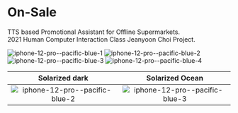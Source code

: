 # On-Sale
TTS based Promotional Assistant for Offline Supermarkets.<br />
2021 Human Computer Interaction Class Jeanyoon Choi Project.

![iphone-12-pro--pacific-blue-1](https://user-images.githubusercontent.com/57379903/121844027-41b49a00-cd1e-11eb-8679-538654e15d4c.png)
![iphone-12-pro--pacific-blue-2](https://user-images.githubusercontent.com/57379903/121844015-3fead680-cd1e-11eb-94e1-5b82bc564256.png)
![iphone-12-pro--pacific-blue-3](https://user-images.githubusercontent.com/57379903/121844020-411c0380-cd1e-11eb-9473-f172fe63ba69.png)
![iphone-12-pro--pacific-blue-4](https://user-images.githubusercontent.com/57379903/121844023-411c0380-cd1e-11eb-8796-a6a4bdf335c4.png)

Solarized dark             |  Solarized Ocean
:-------------------------:|:-------------------------:
![iphone-12-pro--pacific-blue-2](https://user-images.githubusercontent.com/57379903/121844015-3fead680-cd1e-11eb-94e1-5b82bc564256.png)  | ![iphone-12-pro--pacific-blue-3](https://user-images.githubusercontent.com/57379903/121844020-411c0380-cd1e-11eb-9473-f172fe63ba69.png)
